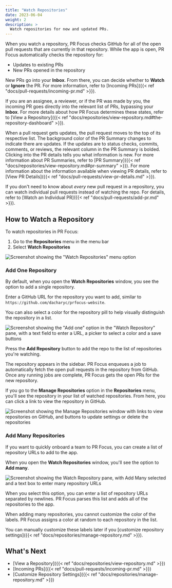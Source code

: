 ```yaml
---
title: "Watch Repositories"
date: 2023-06-04
weight: 2
description: >
  Watch repositories for new and updated PRs.
---
```


When you watch a repository, PR Focus checks GitHub for all of the open pull requests that are currently in that repository. While the app is open, PR Focus automatically checks the repository for:

- Updates to existing PRs
- New PRs opened in the repository

New PRs go into your **Inbox**. From there, you can decide whether to **Watch** or **Ignore** the PR. For more information, refer to [Incoming PRs]({{< ref "docs/pull-requests/incoming-pr.md" >}}).

If you are an assignee, a reviewer, or if the PR was made by you, the incoming PR goes directly into the relevant list of PRs, bypassing your **Inbox**. For more details about how PR Focus determines these states, refer to [View a Repository]({{< ref "docs/repositories/view-repository.md#the-repository-dashboard" >}}).

When a pull request gets updates, the pull request moves to the top of its respective list. The background color of the PR Summary changes to indicate there are updates. If the updates are to status checks, commits, comments, or reviews, the relevant column in the PR Summary is bolded. Clicking into the PR details tells you what information is new. For more information about PR Summaries, refer to [PR Summary]({{< ref "docs/repositories/view-repository.md#pr-summary" >}}). For more information about the information available when viewing PR details, refer to [View PR Details]({{< ref "docs/pull-requests/view-pr-details.md" >}}).

If you don't need to know about *every* new pull request in a repository, you can watch individual pull requests instead of watching the repo. For details, refer to [Watch an Individual PR]({{< ref "docs/pull-requests/add-pr.md" >}}).

## How to Watch a Repository

To watch repositories in PR Focus:

1. Go to the **Repositories** menu in the menu bar
2. Select **Watch Repositories**

![Screenshot showing the "Watch Repositories" menu option](/images/add-repositories.png)

### Add One Repository

By default, when you open the **Watch Repositories** window, you see the option to add a single repository.

Enter a GitHub URL for the repository you want to add, similar to `https://github.com/dacharyc/prfocus-website`.

You can also select a color for the repository pill to help visually distinguish the repository in a list.

![Screenshot showing the "Add one" option in the "Watch Repository" pane, with a text field to enter a URL, a picker to select a color and a save buttons](/images/add-repo-info.png)

Press the **Add Repository** button to add the repo to the list of repositories you're watching.

The repository appears in the sidebar. PR Focus enqueues a job to automatically fetch the open pull requests in the repository from GitHub. Once any running jobs are complete, PR Focus gets the open PRs for the new repository.

If you go to the **Manage Repositories** option in the **Repositories** menu, you'll see the repository in your list of watched repositories. From here, you can click a link to view the repository in GitHub.

![Screenshot showing the Manage Repositories window with links to view repositories on GitHub, and buttons to update settings or delete the repositories](/images/manage-repositories-trimmed.png)

### Add Many Repositories

If you want to quickly onboard a team to PR Focus, you can create a list of repository URLs to add to the app. 

When you open the **Watch Repositories** window, you'll see the option to **Add many**. 

![Screenshot showing the Watch Repository pane, with `Add Many` selected and a text box to enter many repository URLs](/images/add-many-repositories.png)

When you select this option, you can enter a list of repository URLs separated by newlines. PR Focus parses this list and adds all of the repositories to the app. 

When adding many repositories, you cannot customize the color of the labels. PR Focus assigns a color at random to each repository in the list.

You can manually customize these labels later if you [customize repository settings]({{< ref "docs/repositories/manage-repository.md" >}}).

## What's Next

- [View a Repository]({{< ref "docs/repositories/view-repository.md" >}})
- [Incoming PRs]({{< ref "docs/pull-requests/incoming-pr.md" >}})
- [Customize Repository Settings]({{< ref "docs/repositories/manage-repository.md" >}})

